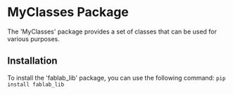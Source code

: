 # MyClasses Package

The 'MyClasses' package provides a set of classes that can be used for various purposes.

## Installation

To install the 'fablab_lib' package, you can use the following command:
```pip install fablab_lib```
